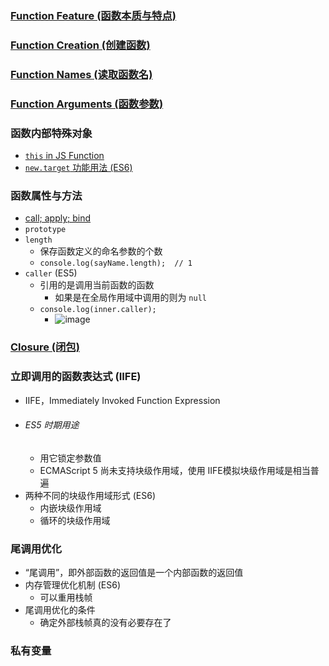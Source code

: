 
### [Function Feature (函数本质与特点)](Function%20Feature%20(函数本质与特点).md)
### [Function Creation (创建函数)](Function%20Creation%20(创建函数).md)
### [Function Names (读取函数名)](Function%20Names%20(读取函数名).md)
### [Function Arguments (函数参数)](Function%20Arguments%20(函数参数).md)

### 函数内部特殊对象
* [`this` in JS Function](`this`%20in%20JS%20Function.md)
* [`new.target` 功能用法 (ES6)](`new.target`%20功能用法%20(ES6).md)

### 函数属性与方法
* [call; apply; bind](call;%20apply;%20bind.md)
* `prototype`
* `length`
	* 保存函数定义的命名参数的个数
	* `console.log(sayName.length);  // 1`
* `caller` (ES5)
	* 引用的是调用当前函数的函数
		* 如果是在全局作用域中调用的则为 `null`
	* `console.log(inner.caller);`
		* ![image](0abc5bc2d093e03182bbcfdb1ab7ca89.png)

### [Closure (闭包)](Closure%20(闭包).md)

### 立即调用的函数表达式 (IIFE)
* IIFE，Immediately Invoked Function Expression
* ###### ES5 时期用途
	* 用它锁定参数值
	* ECMAScript 5 尚未支持块级作用域，使用 IIFE模拟块级作用域是相当普遍
* 两种不同的块级作用域形式 (ES6)
	* 内嵌块级作用域
	* 循环的块级作用域

### 尾调用优化
* “尾调用”，即外部函数的返回值是一个内部函数的返回值
* 内存管理优化机制 (ES6)
	* 可以重用栈帧
* 尾调用优化的条件
	* 确定外部栈帧真的没有必要存在了

### 私有变量




